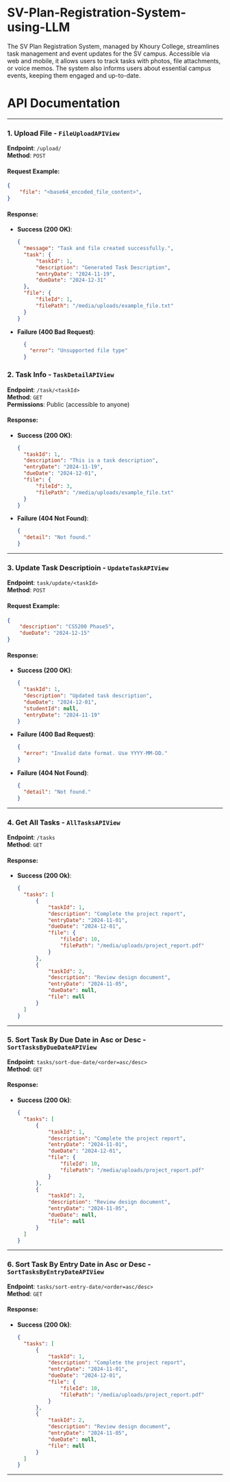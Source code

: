 # SV-Plan-Registration-System-using-LLM
The SV Plan Registration System, managed by Khoury College, streamlines task management and event updates for the SV campus. Accessible via web and mobile, it allows users to track tasks with photos, file attachments, or voice memos. The system also informs users about essential campus events, keeping them engaged and up-to-date.

# API Documentation
---

### 1. Upload File - `FileUploadAPIView`

**Endpoint**: `/upload/`  
**Method**: `POST`

#### Request Example:
```json
{
    "file": "<base64_encoded_file_content>",
}
```

#### Response:
- **Success (200 OK)**:
  ```json
  {
    "message": "Task and file created successfully.",
    "task": {
        "taskId": 1,
        "description": "Generated Task Description",
        "entryDate": "2024-11-19",
        "dueDate": "2024-12-31"
    },
    "file": {
        "fileId": 1,
        "filePath": "/media/uploads/example_file.txt"
    }
  }
  ```

- **Failure (400 Bad Request)**:
  ```json
    {
      "error": "Unsupported file type"
    }
  ```

### 2. Task Info - `TaskDetailAPIView`

**Endpoint**: `/task/<taskId>`  
**Method**: `GET`  
**Permissions**: Public (accessible to anyone)  

#### Response:
- **Success (200 OK)**:
  ```json
  {
    "taskId": 1,
    "description": "This is a task description",
    "entryDate": "2024-11-19",
    "dueDate": "2024-12-01",
    "file": {
        "fileId": 3,
        "filePath": "/media/uploads/example_file.txt"
    }
  }
  ```

- **Failure (404 Not Found)**:
  ```json
  {
    "detail": "Not found."
  }
  ```

---

### 3. Update Task Descriptioin - `UpdateTaskAPIView`

**Endpoint**: `task/update/<taskId>`  
**Method**: `POST`

#### Request Example:
```json
{
    "description": "CS5200 Phase5",
    "dueDate": "2024-12-15"
}
```

#### Response:
- **Success (200 OK)**:
  ```json
  {
    "taskId": 1,
    "description": "Updated task description",
    "dueDate": "2024-12-01",
    "studentId": null,
    "entryDate": "2024-11-19"
  }
  ```

- **Failure (400 Bad Request)**:
  ```json
  {
    "error": "Invalid date format. Use YYYY-MM-DD."
  }
  ```

- **Failure (404 Not Found)**:
  ```json
  {
    "detail": "Not found."
  }
  ```

---

### 4. Get All Tasks - `AllTasksAPIView`

**Endpoint**: `/tasks`  
**Method**: `GET`

#### Response:
- **Success (200 Ok)**:
  ```json
  {
    "tasks": [
        {
            "taskId": 1,
            "description": "Complete the project report",
            "entryDate": "2024-11-01",
            "dueDate": "2024-12-01",
            "file": {
                "fileId": 10,
                "filePath": "/media/uploads/project_report.pdf"
            }
        },
        {
            "taskId": 2,
            "description": "Review design document",
            "entryDate": "2024-11-05",
            "dueDate": null,
            "file": null
        }
    ]
  }
  ```

---

### 5. Sort Task By Due Date in Asc or Desc - `SortTasksByDueDateAPIView`

**Endpoint**: `tasks/sort-due-date/<order=asc/desc>`  
**Method**: `GET`

#### Response:
- **Success (200 Ok)**:
  ```json
  {
    "tasks": [
        {
            "taskId": 1,
            "description": "Complete the project report",
            "entryDate": "2024-11-01",
            "dueDate": "2024-12-01",
            "file": {
                "fileId": 10,
                "filePath": "/media/uploads/project_report.pdf"
            }
        },
        {
            "taskId": 2,
            "description": "Review design document",
            "entryDate": "2024-11-05",
            "dueDate": null,
            "file": null
        }
    ]
  }
  ```
---

### 6. Sort Task By Entry Date in Asc or Desc - `SortTasksByEntryDateAPIView`

**Endpoint**: `tasks/sort-entry-date/<order=asc/desc>`  
**Method**: `GET`

#### Response:
- **Success (200 Ok)**:
  ```json
  {
    "tasks": [
        {
            "taskId": 1,
            "description": "Complete the project report",
            "entryDate": "2024-11-01",
            "dueDate": "2024-12-01",
            "file": {
                "fileId": 10,
                "filePath": "/media/uploads/project_report.pdf"
            }
        },
        {
            "taskId": 2,
            "description": "Review design document",
            "entryDate": "2024-11-05",
            "dueDate": null,
            "file": null
        }
    ]
  }
  ```
---